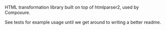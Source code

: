 HTML transformation library built on top of htmlparser2, used by Compoxure.

See tests for example usage until we get around to writing a better readme.
